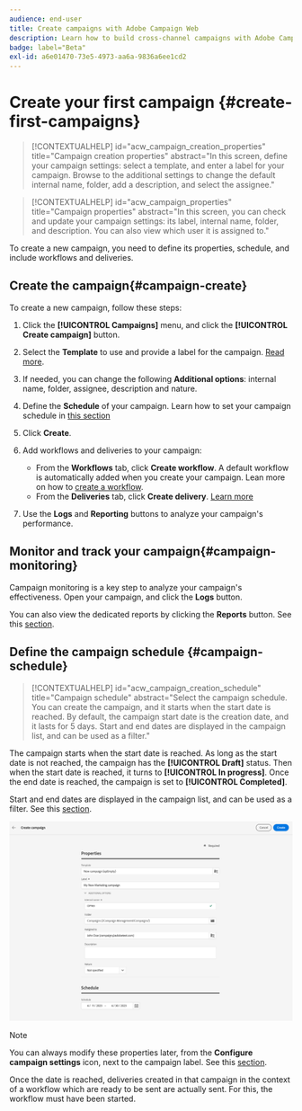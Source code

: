 ```yaml
---
audience: end-user
title: Create campaigns with Adobe Campaign Web
description: Learn how to build cross-channel campaigns with Adobe Campaign Web
badge: label="Beta" 
exl-id: a6e01470-73e5-4973-aa6a-9836a6ee1cd2
---
```


# Create your first campaign {#create-first-campaigns}

>[!CONTEXTUALHELP]
>id="acw_campaign_creation_properties"
>title="Campaign creation properties"
>abstract="In this screen, define your campaign settings: select a template, and enter a label for your campaign. Browse to the additional settings to change the default internal name, folder, add a description, and select the assignee."

>[!CONTEXTUALHELP]
>id="acw_campaign_properties"
>title="Campaign properties"
>abstract="In this screen, you can check and update your campaign settings: its label, internal name, folder, and description. You can also view which user it is assigned to."

To create a new campaign, you need to define its properties, schedule, and include workflows and deliveries.

## Create the campaign{#campaign-create}

To create a new campaign, follow these steps:

1. Click the **[!UICONTROL Campaigns]** menu, and click the **[!UICONTROL Create campaign]** button.
1. Select the **Template** to use and provide a label for the campaign. [Read more](manage-campaigns.md#manage-campaign-templates).
1. If needed, you can change the following **Additional options**: internal name, folder, assignee, description and nature.
1. Define the **Schedule** of your campaign. Learn how to set your campaign schedule in [this section](#campaign-schedule)
1. Click **Create**.
1. Add workflows and deliveries to your campaign:

     * From the **Workflows** tab, click **Create workflow**. A default workflow is automatically added when you create your campaign. Lean more on how to [create a workflow](../workflows/create-workflow.md).
     * From the **Deliveries** tab, click **Create delivery**. [Learn more](../msg/gs-messages.md)

1. Use the **Logs** and **Reporting** buttons to analyze your campaign's performance.

## Monitor and track your campaign{#campaign-monitoring}

Campaign monitoring is a key step to analyze your campaign's effectiveness. Open your campaign, and click the **Logs** button.

You can also view the dedicated reports by clicking the **Reports** button. See this [section](../reporting/campaign-reports.md).


## Define the campaign schedule {#campaign-schedule}


>[!CONTEXTUALHELP]
>id="acw_campaign_creation_schedule"
>title="Campaign schedule"
>abstract="Select the campaign schedule. You can create the campaign, and it starts when the start date is reached. By default, the campaign start date is the creation date, and it lasts for 5 days. Start and end dates are displayed in the campaign list, and can be used as a filter."


The campaign starts when the start date is reached. As long as the start date is not reached, the campaign has the **[!UICONTROL Draft]** status. Then when the start date is reached, it turns to **[!UICONTROL In progress]**. Once the end date is reached, the campaign is set to **[!UICONTROL Completed]**.
   
Start and end dates are displayed in the campaign list, and can be used as a filter. See this [section](manage-campaigns.md#access-campaigns).

![Define your campaign properties](assets/campaign-properties.png)

>[!NOTE]
>
>You can always modify these properties later, from the **Configure campaign settings** icon, next to the campaign label. See this [section](gs-campaigns.md#campaign-dashboard).

Once the date is reached, deliveries created in that campaign in the context of a workflow which are ready to be sent are actually sent. For this, the workflow must have been started.
 

<!--
    +++WORKF
++screen
## Create a cross-channel campaign {#cross-channel-campaign}


In a cross-channel campaign, a single marketing communication uses different channels. Data is passed between the channels. The customer receives communication through multiple channels based on, for example, their interaction with the previous communication.

-->
<!--
existing campaign: settings button -> properties like when creation
schedule in header


About plans, programs and campaigns
Adobe Campaign allows you to plan marketing campaigns in which you can create and manage different types of activities: emails, SMS messages, push notifications, workflows, landing pages. These campaigns and their contents can be gathered into programs.

The programs and campaigns allow you to regroup and view the different marketing activities that are linked to them.

A program may contain other programs as well as campaigns, workflows, and landing pages. It appears in the timeline and help you organize your marketing activities: you can separate them by country, by brand, by unit, etc.
A campaign enables you to gather all the marketing activities of your choice under a single entity. A campaign may contain emails, SMS, push notifications, direct mails, workflows, and landing pages.
To better organize your marketing plans, Adobe recommends the following hierarchy: Program > Sub-programs > Campaigns > Workflows > Deliveries.

Reports on programs and campaigns allow you to analyze their impact. For example, you can build reports at the campaign level to aggregate data on all deliveries contained in that campaign.

Related topics:

Timeline
About dynamic reports
Creating a campaign
In programs and sub-programs, you can add campaigns. Campaigns can contain marketing activities such as emails, SMS, push notifications, workflows, and landing pages.

From the Adobe Campaign home page, select the Programs & Campaigns card and access a program or sub-program.

Click on the Create button and select Campaign.

In the Creation mode screen, select a campaign type.



The campaign types available are based on templates defined in Resources > Templates > Campaign templates. For more on this, refer to the Managing templates section.

In the Properties screen, enter the name and ID of the campaign.

Select a start and end date to your campaign. These dates only apply to the campaign itself.



Click on Create to confirm the creation of the campaign.

The campaign is created and displayed. Use the Create button to add marketing activities to your campaign.

NOTE
Depending on your license agreement, you may access only some of these activities.

You can also create a campaign from the marketing activity list. You can choose to link the marketing activity to a parent program or sub-program via the properties window of the campaign.


Programs and campaigns icons and statuses
Each program and each campaign in the list has a visual symbol and an icon whose color indicates the execution status. This status depends on the validity period of the program or the campaign.

Gray: the program/campaign has not yet started - Editing status.
Blue: the program/campaign is in progress - In progress status.
Green: the program/campaign has finished - Finished status. By default, the current date is automatically shown as the validity start date and the end date is calculated according to the start date (D+186 days). You can change these dates in the program or campaign properties.


Business.Adobe.com resources
-->
